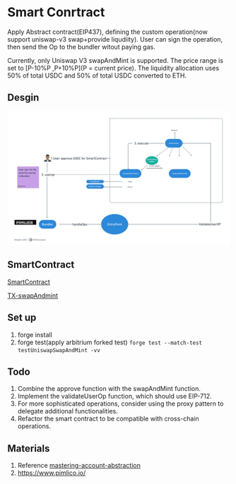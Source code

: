 # Smart Conrtract

Apply Abstract contract(EIP437), defining the custom operation(now support uniswap-v3 swap+provide liqudiity). User can sign the operation, then send the Op to the bundler witout paying gas.

Currently, only Uniswap V3 swapAndMint is supported.
The price range is set to [P-10%P ,P+10%P](P = current price).
The liquidity allocation uses 50% of total USDC and 50% of total USDC converted to ETH.

## Desgin

![SmartContractDesgin](SmartContractDesgin.png)

## SmartContract

[SmartContract](https://arbiscan.io/address/0x99D99380e034032de885C69aF429B769A6D048b9)

[TX-swapAndmint](https://arbiscan.io/tx/0xb81c44807df6be0b7aaa4c47715c0c4d286d0dc0f6d257b827a948579af72c2d)

## Set up

1. forge install
2. forge test(apply arbitrium forked test)
   `forge test --match-test testUniswapSwapAndMint -vv`

## Todo

1. Combine the approve function with the swapAndMint function.
2. Implement the validateUserOp function, which should use EIP-712.
3. For more sophisticated operations, consider using the proxy pattern to delegate additional functionalities.
4. Refactor the smart contract to be compatible with cross-chain operations.

## Materials

1. Reference [mastering-account-abstraction](https://medium.com/%40emirhancavusoglu/mastering-account-abstraction-a-step-by-step-guide-ce80219779c4)
2. https://www.pimlico.io/
